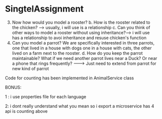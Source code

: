 # SingtelAssignment
3. Now how would you model a rooster?
  b. How is the rooster related to the chicken? --> usually, i will use is a relationship
  c. Can you think of other ways to model a rooster without using inheritance?--> i will use has a relationship to avoi inheritance and resuse chicken's function
4. Can you model a parrot? We are specifically interested in three parrots, one that
lived in a house with dogs one in a house with cats, the other lived on a farm next to
the rooster.
  d. How do you keep the parrot maintainable? What if we need another parrot
  lives near a Duck? Or near a phone that rings frequently?
      ---> Just need to extend from parrot for new kind of parrot
      
 Code for counting has been implemented in AnimalService class
 
 
 BONUS:
 
 1 : i use properties file for each language
 
 2: i dont really understand what you mean so i export a microservice has 4 api is counting above
